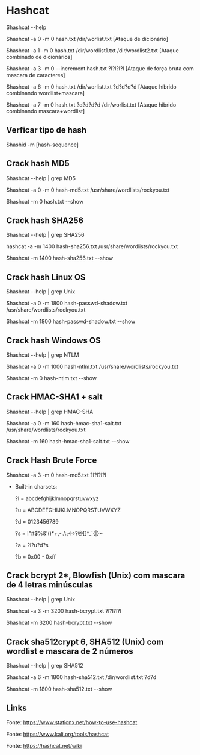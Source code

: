 # Hashcat

$hashcat --help

$hashcat -a 0 -m 0 hash.txt /dir/worlist.txt [Ataque de dicionário]

$hashcat -a 1 -m 0 hash.txt /dir/wordlist1.txt /dir/wordlist2.txt [Ataque combinado de dicionários]

$hashcat -a 3 -m 0 --increment hash.txt ?l?l?l?l [Ataque de força bruta com mascara de caracteres]

$hashcat -a 6 -m 0 hash.txt /dir/worlist.txt ?d?d?d?d [Ataque híbrido combinando wordlist+mascara]

$hashcat -a 7 -m 0  hash.txt ?d?d?d?d /dir/worlist.txt [Ataque híbrido combinando mascara+wordlist]

## Verficar tipo de hash

$hashid -m [hash-sequence]

## Crack hash MD5

$hashcat --help | grep MD5

$hashcat -a 0 -m 0 hash-md5.txt /usr/share/wordlists/rockyou.txt

$hashcat -m 0 hash.txt --show

## Crack hash SHA256

$hashcat --help | grep SHA256

hashcat -a -m 1400 hash-sha256.txt /usr/share/wordlists/rockyou.txt

$hashcat -m 1400 hash-sha256.txt --show

## Crack hash Linux OS

$hashcat --help | grep Unix

$hashcat -a 0 -m 1800 hash-passwd-shadow.txt /usr/share/wordlists/rockyou.txt

$hashcat -m 1800 hash-passwd-shadow.txt --show

## Crack hash Windows OS

$hashcat --help | grep NTLM

$hashcat -a 0 -m 1000 hash-ntlm.txt /usr/share/wordlists/rockyou.txt

$hashcat -m 0 hash-ntlm.txt --show

## Crack HMAC-SHA1 + salt

$hashcat --help | grep HMAC-SHA

$hashcat -a 0 -m 160 hash-hmac-sha1-salt.txt /usr/share/wordlists/rockyou.txt

$hashcat -m 160 hash-hmac-sha1-salt.txt --show

## Crack Hash Brute Force

$hashcat -a 3 -m 0 hash-md5.txt ?l?l?l?l

* Built-in charsets:

   ?l = abcdefghijklmnopqrstuvwxyz

   ?u = ABCDEFGHIJKLMNOPQRSTUVWXYZ

   ?d = 0123456789

   ?s =  !"#$%&'()*+,-./:;<=>?@[\]^_`{|}~

   ?a = ?l?u?d?s

   ?b = 0x00 - 0xff


## Crack bcrypt $2*$, Blowfish (Unix) com mascara de 4 letras minúsculas

$hashcat --help | grep Unix

$hashcat -a 3 -m 3200 hash-bcrypt.txt ?l?l?l?l

$hashcat -m 3200 hash-bcrypt.txt --show

## Crack sha512crypt $6$, SHA512 (Unix) com wordlist e mascara de 2 números

$hashcat --help | grep SHA512

$hashcat -a 6 -m 1800 hash-sha512.txt /dir/wordlist.txt ?d?d

$hashcat -m 1800 hash-sha512.txt --show

## Links

Fonte: https://www.stationx.net/how-to-use-hashcat

Fonte: https://www.kali.org/tools/hashcat

Fonte: https://hashcat.net/wiki

